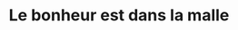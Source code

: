 ---
title: "Le bonheur est dans la malle"
url: /breal-sous-montfort/le-bonheur-est-dans-la-malle/
shop: antiquités
---